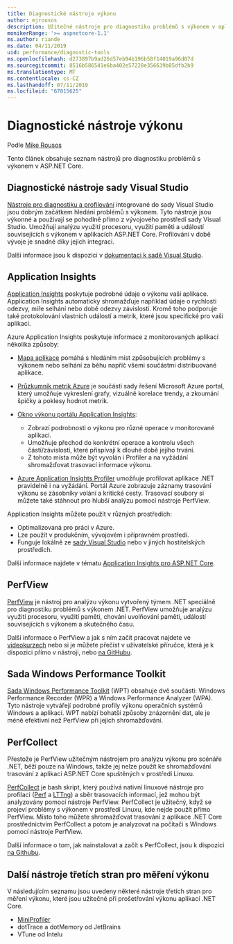 ```yaml
---
title: Diagnostické nástroje výkonu
author: mjrousos
description: Užitečné nástroje pro diagnostiku problémů s výkonem v aplikacích ASP.NET Core.
monikerRange: '>= aspnetcore-1.1'
ms.author: riande
ms.date: 04/11/2019
uid: performance/diagnostic-tools
ms.openlocfilehash: d273897b9ad26d57eb94b196b58f14019a96d07d
ms.sourcegitcommit: 8516b586541e6ba402e57228e356639b85dfb2b9
ms.translationtype: MT
ms.contentlocale: cs-CZ
ms.lasthandoff: 07/11/2019
ms.locfileid: "67815625"
---
```

# <a name="performance-diagnostic-tools"></a>Diagnostické nástroje výkonu

Podle [Mike Rousos](https://github.com/mjrousos)

Tento článek obsahuje seznam nástrojů pro diagnostiku problémů s výkonem v ASP.NET Core.

## <a name="visual-studio-diagnostic-tools"></a>Diagnostické nástroje sady Visual Studio

[Nástroje pro diagnostiku a profilování](/visualstudio/profiling) integrované do sady Visual Studio jsou dobrým začátkem hledání problémů s výkonem. Tyto nástroje jsou výkonné a používají se pohodlně přímo z vývojového prostředí sady Visual Studio. Umožňují analýzu využití procesoru, využití paměti a událostí souvisejících s výkonem v aplikacích ASP.NET Core. Profilování v době vývoje je snadné díky jejich integraci.

Další informace jsou k dispozici v [dokumentaci k sadě Visual Studio](/visualstudio/profiling/profiling-overview).

## <a name="application-insights"></a>Application Insights

[Application Insights](/azure/application-insights/app-insights-overview) poskytuje podrobné údaje o výkonu vaší aplikace. Application Insights automaticky shromažďuje například údaje o rychlosti odezvy, míře selhání nebo době odezvy závislostí. Kromě toho podporuje také protokolování vlastních událostí a metrik, které jsou specifické pro vaši aplikaci.

Azure Application Insights poskytuje informace z monitorovaných aplikací několika způsoby:

- [Mapa aplikace](/azure/application-insights/app-insights-app-map) pomáhá s hledáním míst způsobujících problémy s výkonem nebo selhání za běhu napříč všemi součástmi distribuované aplikace.
- [Průzkumník metrik Azure](/azure/azure-monitor/platform/metrics-getting-started) je součástí sady řešení Microsoft Azure portal, který umožňuje vykreslení grafy, vizuálně korelace trendy, a zkoumání špičky a poklesy hodnot metrik.
- [Okno výkonu portálu Application Insights](/azure/application-insights/app-insights-tutorial-performance):

  - Zobrazí podrobnosti o výkonu pro různé operace v monitorované aplikaci.
  - Umožňuje přechod do konkrétní operace a kontrolu všech částí/závislostí, které přispívají k dlouhé době jejího trvání.
  - Z tohoto místa může být vyvolán i Profiler a na vyžádání shromažďovat trasovací informace výkonu.

- [Azure Application Insights Profiler](/azure/azure-monitor/app/profiler) umožňuje profilovat aplikace .NET pravidelně i na vyžádání.  Portál Azure zobrazuje záznamy trasování výkonu se zásobníky volání a kritické cesty. Trasovací soubory si můžete také stáhnout pro hlubší analýzu pomocí nástroje PerfView.

Application Insights můžete použít v různých prostředích:

- Optimalizovaná pro práci v Azure.
- Lze použít v produkčním, vývojovém i přípravném prostředí.
- Funguje lokálně ze [sady Visual Studio](/azure/application-insights/app-insights-visual-studio) nebo v jiných hostitelských prostředích.

Další informace najdete v tématu [Application Insights pro ASP.NET Core](/azure/application-insights/app-insights-asp-net-core).

## <a name="perfview"></a>PerfView

[PerfView](https://github.com/Microsoft/perfview) je nástroj pro analýzu výkonu vytvořený týmem .NET speciálně pro diagnostiku problémů s výkonem .NET. PerfView umožňuje analýzu využití procesoru, využití paměti, chování uvolňování paměti, událostí souvisejících s výkonem a skutečného času.

Další informace o PerfView a jak s ním začít pracovat najdete ve [videokurzech](https://channel9.msdn.com/Series/PerfView-Tutorial) nebo si je můžete přečíst v uživatelské příručce, která je k dispozici přímo v nástroji, nebo [na GitHubu](https://github.com/Microsoft/perfview).

## <a name="windows-performance-toolkit"></a>Sada Windows Performance Toolkit

[Sada Windows Performance Toolkit](/windows-hardware/test/wpt/) (WPT) obsahuje dvě součásti: Windows Performance Recorder (WPR) a Windows Performance Analyzer (WPA). Tyto nástroje vytvářejí podrobné profily výkonu operačních systémů Windows a aplikací. WPT nabízí bohatší způsoby znázornění dat, ale je méně efektivní než PerfView při jejich shromažďování.

## <a name="perfcollect"></a>PerfCollect

Přestože je PerfView užitečným nástrojem pro analýzu výkonu pro scénáře .NET, běží pouze na Windows, takže jej nelze použít ke shromažďování trasování z aplikací ASP.NET Core spuštěných v prostředí Linuxu.

[PerfCollect](https://github.com/dotnet/coreclr/blob/master/Documentation/project-docs/linux-performance-tracing.md) je bash skript, který používá nativní linuxové nástroje pro profilaci ([Perf](https://perf.wiki.kernel.org/index.php/Main_Page) a [LTTng](https://lttng.org/)) a sběr trasovacích informací, jež mohou být analyzovány pomocí nástroje PerfView. PerfCollect je užitečný, když se projeví problémy s výkonem v prostředí Linuxu, kde nejde použít přímo PerfView. Místo toho můžete shromažďovat trasování z aplikace .NET Core prostřednictvím PerfCollect a potom je analyzovat na počítači s Windows pomocí nástroje PerfView.

Další informace o tom, jak nainstalovat a začít s PerfCollect, jsou k dispozici [na Githubu](https://github.com/dotnet/coreclr/blob/master/Documentation/project-docs/linux-performance-tracing.md).

## <a name="other-third-party-performance-tools"></a>Další nástroje třetích stran pro měření výkonu

V následujícím seznamu jsou uvedeny některé nástroje třetích stran pro měření výkonu, které jsou užitečné při prošetřování výkonu aplikací .NET Core.

- [MiniProfiler](https://miniprofiler.com/)
- dotTrace a dotMemory od JetBrains
- VTune od Intelu
